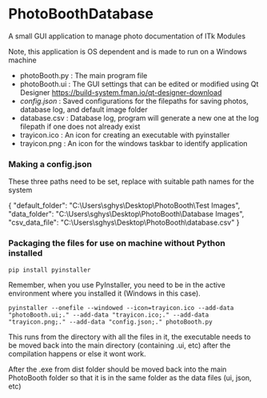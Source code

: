 # PhotoBoothDatabase
A small GUI application to manage photo documentation of ITk Modules 

Note, this application is OS dependent and is made to run on a Windows machine

- photoBooth.py : The main program file
- photoBooth.ui : The GUI settings that can be edited or modified using Qt Designer https://build-system.fman.io/qt-designer-download
- *config.json* : Saved configurations for the filepaths for saving photos, database log, and default image folder
- database.csv : Database log, program will generate a new one at the log filepath if one does not already exist
- trayicon.ico : An icon for creating an executable with pyinstaller
- trayicon.png : An icon for the windows taskbar to identify application

### Making a config.json

These three paths need to be set, replace with suitable path names for the system

{
    "default_folder": "C:\\Users\\sghys\\Desktop\\PhotoBooth\\Test Images",
    "data_folder": "C:\\Users\\sghys\\Desktop\\PhotoBooth\\Database Images",
    "csv_data_file": "C:\\Users\\sghys\\Desktop\\PhotoBooth\\database.csv"
}

### Packaging the files for use on machine without Python installed
`pip install pyinstaller`    

Remember, when you use PyInstaller, you need to be in the active environment where you installed it (Windows in this case).
```
pyinstaller --onefile --windowed --icon=trayicon.ico --add-data "photoBooth.ui;." --add-data "trayicon.ico;." --add-data "trayicon.png;." --add-data "config.json;." photoBooth.py
```
This runs from the directory with all the files in it, the executable needs to be moved back into the main directory (containing .ui, etc) after the compilation happens or else it wont work.

After the .exe from dist folder should be moved back into the main PhotoBooth folder so that it is in the same folder as the data files (ui, json, etc) 

